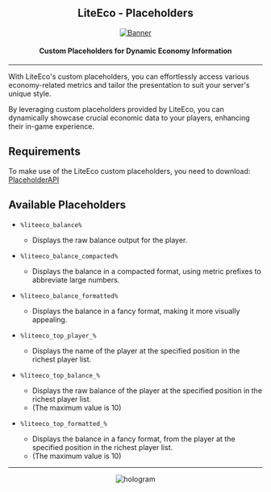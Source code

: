 <div align=center>

## LiteEco - Placeholders

[![Banner]](https://github.com/EncryptSL/LiteEco)

#### Custom Placeholders for Dynamic Economy Information
</div>

---

With LiteEco's custom placeholders, you can effortlessly access various economy-related metrics and tailor the presentation to suit your server's unique style.

By leveraging custom placeholders provided by LiteEco, you can dynamically showcase crucial economic data to your players, enhancing their in-game experience.

## Requirements

To make use of the LiteEco custom placeholders, you need to download: [PlaceholderAPI][PAPI]

## Available Placeholders

- `%liteeco_balance%`
    - Displays the raw balance output for the player.


- `%liteeco_balance_compacted%`
    - Displays the balance in a compacted format, using metric prefixes to abbreviate large numbers.


- `%liteeco_balance_formatted%`
    - Displays the balance in a fancy format, making it more visually appealing.


- `%liteeco_top_player_%`
    - Displays the name of the player at the specified position in the richest player list.


- `%liteeco_top_balance_%`
    - Displays the raw balance of the player at the specified position in the richest player list.
    - (The maximum value is 10)


- `%liteeco_top_formatted_%`
    - Displays the balance in a fancy format, from the player at the specified position in the richest player list.
    - (The maximum value is 10)

---

<div align=center>

![hologram](https://user-images.githubusercontent.com/9441083/170329930-9e457436-fd89-4fde-ab19-0dbc843d12bd.png)

</div>

[Banner]: https://i.ibb.co/gvpv3CX/LiteEco.jpg
[PAPI]: https://github.com/PlaceholderAPI/PlaceholderAPI